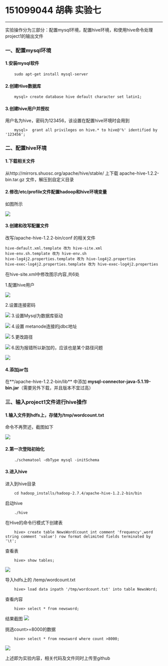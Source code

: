 # 151099044 胡犇 实验七

------
实验操作分为三部分：配置mysql环境，配置hive环境，和使用hive命令处理project1的输出文件

### 一、配置mysql环境
#### 1.安装mysql软件
```linux
	sudo apt-get install mysql-server
```

#### 2.创建Hive数据库
```linux
	mysql> create database hive default character set latin1;
```
#### 3.创建hive用户并授权
用户名为hive，密码为123456，该设置在配置hive环境时会用到
```linux
	mysql>  grant all privileges on hive.* to hive@'%' identified by '123456';
```
### 二、配置hive环境
#### 1.下载相关文件
从http://mirrors.shuosc.org/apache/hive/stable/ 上下载 apache-hive-1.2.2-bin.tar.gz  文件，解压到自定义目录

#### 2.修改/etc/profile文件配置hadoop和hive环境变量
如图所示

![](https://i.imgur.com/1G6DVr6.png)

#### 3.创建和改写配置文件
改写/apache-hive-1.2.2-bin/conf 的相关文件
```linux
hive-default.xml.template 改为 hive-site.xml
hive-env.sh.template 改为 hive-env.sh
hive-log4j2.properties.template 改为 hive-log4j2.properties              
hive-exec-log4j2.properties.template 改为 hive-exec-log4j2.properties
```
在hive-site.xml中修改图示内容,共6处

1.配置hive用户

![](https://i.imgur.com/Cp6g1vQ.png)

2.设置连接密码

![](https://i.imgur.com/eIZVkiF.png)
3.设置Mysql为数据库驱动

![](https://i.imgur.com/7QMfAjH.png)
4.设置 metanode连接的jdbc地址

![](https://i.imgur.com/vaUdKsy.png)
5.更改路径

![](https://i.imgur.com/FDUvSQu.png)
6.因为报错所以新加的，应该也是某个路径问题

![](https://i.imgur.com/lM6SYAK.png)

#### 4.添加jar包
在**/apache-hive-1.2.2-bin/lib** 中添加 **mysql-connector-java-5.1.19-bin.jar**（需要另外下载，并且版本不宜过高）


### 三、输入project1文件进行hive操作
#### 1.输入文件到hdfs上，存储为/tmp/wordcount.txt
命令不再赘述，截图如下

![](https://i.imgur.com/866MxNH.png)

#### 2.第一次登陆初始化
```linux
	./schematool -dbType mysql -initSchema
```
#### 3.进入hive
进入到hive目录
```linux
	cd hadoop_installs/hadoop-2.7.4/apache-hive-1.2.2-bin/bin
```
启动hive
```linux
	./hive
```
在Hive的命令行模式下创建表
```linux
	hive> create table NewsWord(count int comment 'frequency',word string comment 'value') row format delimited fields terminated by '\t';
```
查看表
```linux
	hive> show tables;
```

![](https://i.imgur.com/fUkTiJW.png)

导入hdfs上的 /temp/wordcount.txt
```linux
	hive> load data inpath '/tmp/wordcount.txt' into table NewsWord;
```
查看内容
```linux
	hive> select * from newsword;
```
结果截图
![](https://i.imgur.com/came9Fs.png)

挑选count>=8000的数据

```linux
	hive> select * from newsword where count >8000;
```

![](https://i.imgur.com/04mP38V.png)



上述即为实验内容，相关代码及文件同时上传至github
